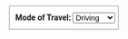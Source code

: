 <!DOCTYPE html>
<html>
  <head>
    <meta name="viewport" content="initial-scale=1.0, user-scalable=no">
    <meta charset="utf-8">
    <title>Travel modes in directions</title>
    <style>
      #map {
        height: 100%;
      }
      html, body {
        height: 100%;margin: 0;padding: 0;
      }
      #floating-panel {
        position: absolute;
        top: 10px;
        left: 25%;
        z-index: 5;
        background-color: #fff;
        padding: 5px;
        border: 1px solid #999;
        text-align: center;
        font-family: 'Roboto','sans-serif';
        line-height: 30px;
        padding-left: 10px;
      }
    </style>
  </head>
  <body>
    <div id="floating-panel">
    <b>Mode of Travel: </b>
    <select id="mode">
      <option value="DRIVING">Driving</option>
      <option value="WALKING">Walking</option>
      <option value="BICYCLING">Bicycling</option>
      <option value="TRANSIT">Transit</option>
    </select>
    </div>
    <div id="map"></div>
    <script>
      function initMap() {
        var directionsDisplay = new google.maps.DirectionsRenderer;
        var directionsService = new google.maps.DirectionsService;
        var map = new google.maps.Map(document.getElementById('map'), {
          zoom: 14,
          center: {lat: 26.8653676, lng: 80.9440718}
        });
        directionsDisplay.setMap(map);

        calculateAndDisplayRoute(directionsService, directionsDisplay);
        document.getElementById('mode').addEventListener('change', function() {
          calculateAndDisplayRoute(directionsService, directionsDisplay);
        });
      }
    
var final_latitude=0;
var final_longitude=0;

     if (navigator.geolocation) {
                    navigator.geolocation.getCurrentPosition(showPosition, showError,{maximumAge:0});
                } else { 
                    x.innerHTML = "Geolocation is not supported by this browser.";
                }
                function showPosition(position) {
                    var lati=position.coords.latitude;
                    //alert(typeof lati);
                    final_latitude=lati;
                    var longi=position.coords.longitude;
                    //alert(typeof lati);
                    final_longitude=longi;
                    calculateAndDisplayRoute();
                }
                function showError(error) {
                    switch(error.code) {
                        case error.PERMISSION_DENIED:
                            x.innerHTML = "User denied the request for Geolocation."
                            break;
                        case error.POSITION_UNAVAILABLE:
                            x.innerHTML = "Location information is unavailable."
                            break;
                        case error.TIMEOUT:
                            x.innerHTML = "The request to get user location timed out."
                            break;
                        case error.UNKNOWN_ERROR:
                            x.innerHTML = "An unknown error occurred."
                            break;
                    }
                }
   
      function calculateAndDisplayRoute(directionsService, directionsDisplay) {

//alert(final_latitude);
//alert(typeof final_latitude);
//alert(final_longitude);


        var selectedMode = document.getElementById('mode').value;
        //var start = new google.maps.LatLng(26.856714, 80.9718676);
        //alert(typeof start);
        var start = {lat: final_latitude, lng: final_longitude};
       // alert(start);



        var end = new google.maps.LatLng(26.8466937, 80.946166);
        //alert(end);
        directionsService.route({
          //origin: {lat: 37.77, lng: -122.447},  // Haight.
          //destination: {lat: 37.768, lng: -122.511},  // Ocean Beach.


          origin: start,
          destination: end,



          // Note that Javascript allows us to access the constant
          // using square brackets and a string value as its
          // "property."
          travelMode: google.maps.TravelMode[selectedMode]
        }, function(response, status) {
          if (status == 'OK') {
            directionsDisplay.setDirections(response);
          } else {
            window.alert('Directions request failed due to ' + status);
          }
        });
      }
    </script>
    <script async defer
    src="https://maps.googleapis.com/maps/api/js?key=AIzaSyDjiwZ1k6xJwDQqn1SFwaKr4N-yDnIyIUY&callback=initMap">
    </script>
  </body>
</html>
